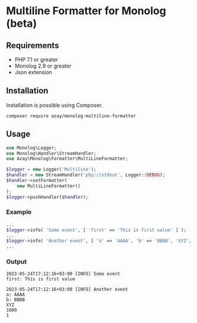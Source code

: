 # Multiline Formatter for Monolog (beta)

## Requirements

- PHP 7.1 or greater
- Monolog 2.9 or greater 
- Json extension

## Installation

Installation is possible using Composer.

```shell
composer require azay/monolog-multiline-formatter
```

## Usage
```php
use Monolog\Logger;
use Monolog\Handler\StreamHandler;
use Azay\Monolog\Formatter\MultiLineFormatter;

$logger = new Logger('Multiline');
$handler = new StreamHandler('php://stdout', Logger::DEBUG);
$handler->setFormatter(
    new MultiLineFormatter()
);
$logger->pushHandler($handler);

```

### Example
```php
...
$logger->info( 'Some event', [ 'first' => 'This is first value' ] );
...
$logger->info( 'Another event', [ 'a' => 'AAAA', 'b' => 'BBBB', 'XYZ', 1000, true ] );
...
```
### Output
```
2023-05-24T17:12:16+03:00 [INFO] Some event
first: This is first value

2023-05-24T17:12:16+03:00 [INFO] Another event
a: AAAA
b: BBBB
XYZ
1000
1

```